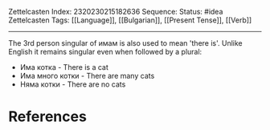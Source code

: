 Zettelcasten Index: 2320230215182636
Sequence:
Status: #idea
Zettelcasten Tags: [[Language]], [[Bulgarian]], [[Present Tense]], [[Verb]]

---

The 3rd person singular of имам is also used to mean 'there is'. Unlike English it remains singular even when followed by a plural:
- Има котка - There is a cat
- Има много котки - There are many cats
- Няма котки - There are no cats

# References